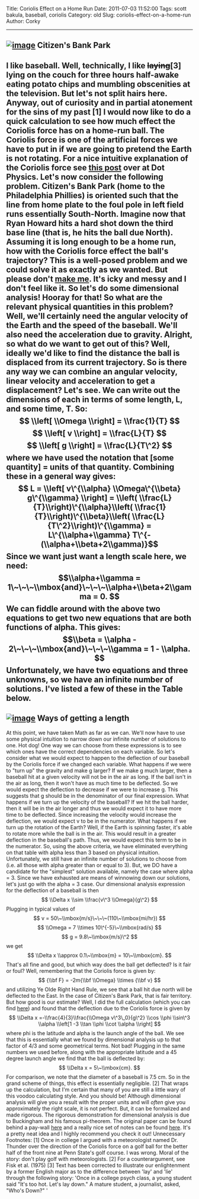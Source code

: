 Title: Coriolis Effect on a Home Run
Date: 2011-07-03 11:52:00
Tags: scott bakula, baseball, coriolis
Category: old
Slug: coriolis-effect-on-a-home-run
Author: Corky


  -----------------------------------------------------------------------------------------------------------------------------------------------------------------------------------------------------------------------
  [![image](http://3.bp.blogspot.com/-LxzlQ5iNaaI/Ta458E_AwvI/AAAAAAAAAMc/D0Z4vZS7IzA/s320/phillies_stadium.jpg)](http://3.bp.blogspot.com/-LxzlQ5iNaaI/Ta458E_AwvI/AAAAAAAAAMc/D0Z4vZS7IzA/s1600/phillies_stadium.jpg)
  Citizen's Bank Park
  -----------------------------------------------------------------------------------------------------------------------------------------------------------------------------------------------------------------------

I like baseball. Well, technically, I like ~~laying~~[3] lying on the
couch for three hours half-awake eating potato chips and mumbling
obscenities at the television. But let's not split hairs here.
Anyway, out of curiosity and in partial atonement for the sins of my
past [1] I would now like to do a quick calculation to see how much
effect the Coriolis force has on a home-run ball.
The Coriolis force is one of the artificial forces we have to put in if
we are going to pretend the Earth is not rotating. For a nice intuitive
explanation of the Coriolis force see [this
post](http://www.wired.com/wiredscience/2011/04/coriolis-force-in-a-wipeout-rotating-slide/)
over at Dot Physics.
Let's now consider the following problem. Citizen's Bank Park (home to
the Philadelphia Phillies) is oriented such that the line from home
plate to the foul pole in left field runs essentially South-North.
Imagine now that Ryan Howard hits a hard shot down the third base line
(that is, he hits the ball due North). Assuming it is long enough to be
a home run, how with the Coriolis force effect the ball's trajectory?
This is a well-posed problem and we could solve it as exactly as we
wanted. But please don't [make
me](https://docs.google.com/viewer?a=v&pid=explorer&chrome=true&srcid=0Bwd5hrDOxWsrOGZmMWZkYzQtM2M2Ny00NjlmLTgyYmMtNTQwZjI1ODU1NWI4&hl=en_US).
It's icky and messy and I don't feel like it. So let's do some
dimensional analysis! Hooray for that!
So what are the relevant physical quantities in this problem? Well,
we'll certainly need the angular velocity of the Earth and the speed of
the baseball. We'll also need the acceleration due to gravity. Alright,
so what do we want to get out of this? Well, ideally we'd like to find
the distance the ball is displaced from its current trajectory. So is
there any way we can combine an angular velocity, linear velocity and
acceleration to get a displacement?
Let's see. We can write out the dimensions of each in terms of some
length, L, and some time, T. So:
$$ \\left[ \\Omega \\right] = \\frac{1}{T} $$
$$ \\left[ v \\right] = \\frac{L}{T} $$
$$ \\left[ g \\right] = \\frac{L}{T\^2} $$
where we have used the notation that [some quantity] = units of that
quantity. Combining these in a general way gives: $$ L = \\left[
v\^{\\alpha} \\Omega\^{\\beta} g\^{\\gamma} \\right] = \\left(
\\frac{L}{T}\\right)\^{\\alpha}\\left(
\\frac{1}{T}\\right)\^{\\beta}\\left( \\frac{L}{T\^2}\\right)\^{\\gamma}
= L\^{\\alpha+\\gamma} T\^{-(\\alpha+\\beta+2\\gamma)}$$ Since we want
just want a length scale here, we need: $$\\alpha+\\gamma =
1\~\~\~\\mbox{and}\~\~\~\\alpha+\\beta+2\\gamma = 0. $$
We can fiddle around with the above two equations to get two new
equations that are both functions of alpha. This gives: $$\\beta =
\\alpha - 2\~\~\~\\mbox{and}\~\~\~\\gamma = 1 - \\alpha. $$
Unfortunately, we have two equations and three unknowns, so we have an
infinite number of solutions. I've listed a few of these in the Table
below.
  -------------------------------------------------------------------------------------------------------------------------------------------------------------------------------------------------
  [![image](http://4.bp.blogspot.com/-_wBdDaNzEP4/Tg_of5pylyI/AAAAAAAAANE/CU2Oe225_UI/s320/table.png)](http://4.bp.blogspot.com/-_wBdDaNzEP4/Tg_of5pylyI/AAAAAAAAANE/CU2Oe225_UI/s1600/table.png)
  Ways of getting a length
  -------------------------------------------------------------------------------------------------------------------------------------------------------------------------------------------------

At this point, we have taken Math as far as we can. We'll now have to
use some physical intuition to narrow down our infinite number of
solutions to one. Hot dog! One way we can choose from these expressions
is to see which ones have the correct dependencies on each variable. So
let's consider what we would expect to happen to the deflection of our
baseball by the Coriolis force if we changed each variable. What happens
if we were to "turn up" the gravity and make g larger? If we make g much
larger, then a baseball hit at a given velocity will not be in the air
as long. If the ball isn't in the air as long, then it won't have as
much time to be deflected. So we would expect the deflection to decrease
if we were to increase g. This suggests that g should be in the
denominator of our final expression. What happens if we turn up the
velocity of the baseball? If we hit the ball harder, then it will be in
the air longer and thus we would expect it to have more time to be
deflected. Since increasing the velocity would increase the deflection,
we would expect v to be in the numerator. What happens if we turn up the
rotation of the Earth? Well, if the Earth is spinning faster, it's able
to rotate more while the ball is in the air. This would result in a
greater deflection in the baseball's path. Thus, we would expect this
term to be in the numerator. So, using the above criteria, we have
eliminated everything on that table with alpha less than 3 based on
physical intuition. Unfortunately, we still have an infinite number of
solutions to choose from (i.e. all those with alpha greater than or
equal to 3). But, we DO have a candidate for the "simplest" solution
available, namely the case where alpha = 3. Since we have exhausted are
means of winnowing down our solutions, let's just go with the alpha = 3
case. Our dimensional analysis expression for the deflection of a
baseball is then $$ \\Delta x \\sim \\frac{v\^3 \\Omega}{g\^2} $$
Plugging in typical values of $$ v =
50\~\\mbox{m/s}\~\~\~(110\~\\mbox{mi/hr}) $$ $$ \\Omega = 7 \\times
10\^{-5}\~\\mbox{rad/s} $$ $$ g = 9.8\~\\mbox{m/s}\^2 $$ we get $$
\\Delta x \\approx 0.1\~\\mbox{m} = 10\~\\mbox{cm}. $$ That's all fine
and good, but which way does the ball get deflected? Is it fair or foul?
Well, remembering that the Coriolis force is given by: $$ {\\bf F} =
-2m{\\bf \\Omega} \\times {\\bf v} $$ and utilizing Ye Olde Right Hand
Rule, we see that a ball hit due north will be deflected to the East. In
the case of Citizen's Bank Park, that is fair territory. But how good is
our estimate? Well, I did the full calculation (which you can find
[here](https://docs.google.com/viewer?a=v&pid=explorer&chrome=true&srcid=0Bwd5hrDOxWsrOGZmMWZkYzQtM2M2Ny00NjlmLTgyYmMtNTQwZjI1ODU1NWI4&hl=en_US))
and found that the deflection due to the Coriolis force is given by $$
\\Delta x =-\\frac{4}{3}\\frac{\\Omega v\^3\_0}{g\^2} \\cos \\phi
\\sin\^3 \\alpha \\left[1 -3 \\tan \\phi \\cot \\alpha \\right] $$
where phi is the latitude and alpha is the launch angle of the ball. We
see that this is essentially what we found by dimensional analysis up to
that factor of 4/3 and some geometrical terms. Not bad! Plugging in the
same numbers we used before, along with the appropriate latitude and a
45 degree launch angle we find that the ball is deflected by: $$ \\Delta
x = 5\~\\mbox{cm}. $$ For comparison, we note that the diameter of a
baseball is 7.5 cm. So in the grand scheme of things, this effect is
essentially negligible. [2] That wraps up the calculation, but I'm
certain that many of you are still a little wary of this voodoo
calculating style. And you should be! Although dimensional analysis will
give you a result with the proper units and will *often* give you
approximately the right scale, it is not perfect. But, it can be
formalized and made rigorous. The rigorous demonstration for dimensional
analysis is due to Buckingham and his famous pi-theorem. The original
paper can be found behind a pay-wall
[here](http://prola.aps.org/abstract/PR/v4/i4/p345_1) and a really nice
set of notes can be found
[here](http://www.math.ntnu.no/~hanche/notes/buckingham/buckingham-a4.pdf).
It's a pretty neat idea and I highly recommend you check it out!
Unnecessary Footnotes:
[1] Once in college I argued with a meteorologist named Dr. Thunder over
the direction of the Coriolis force on a golf ball for the better half
of the front nine at Penn State's golf course. I was wrong. Moral of the
story: don't play golf with meteorologists.
[2] For a counterargument, see Fisk et al. (1975) [3] Text has been
corrected to illustrate our enlightenment by a former English major as
to the difference between 'lay' and 'lie' through the following story:
'Once in a college psych class, a young student said "It's too hot.
Let's lay down." A mature student, a journalist, asked, "Who's Down?" '
